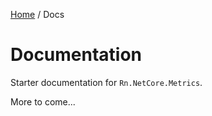 [Home](/README.md) / Docs

# Documentation
Starter documentation for `Rn.NetCore.Metrics`.

More to come...

<!--(Rn.BuildScriptHelper){
	"version": "1.0.107",
	"replace": true
}(END)-->